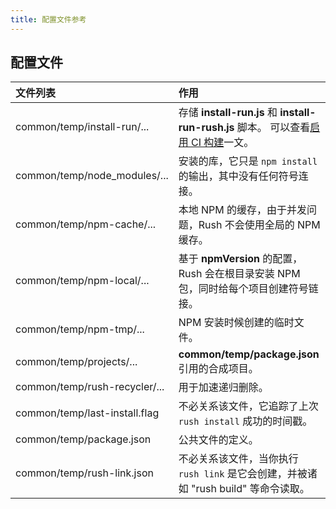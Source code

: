```yaml
---
title: 配置文件参考
---
```


## 配置文件

| 文件列表                      | 作用                                                                                                                        |
| :---------------------------- | :-------------------------------------------------------------------------------------------------------------------------- |
| common/temp/install-run/...   | 存储 **install-run.js** 和 **install-run-rush.js** 脚本。 可以查看[启用 CI 构建](../../maintainer/enabling_ci_builds)一文。 |
| common/temp/node_modules/...  | 安装的库，它只是 `npm install` 的输出，其中没有任何符号连接。                                                               |
| common/temp/npm-cache/...     | 本地 NPM 的缓存，由于并发问题，Rush 不会使用全局的 NPM 缓存。                                                               |
| common/temp/npm-local/...     | 基于 **npmVersion** 的配置，Rush 会在根目录安装 NPM 包，同时给每个项目创建符号链接。                                        |
| common/temp/npm-tmp/...       | NPM 安装时候创建的临时文件。                                                                                                |
| common/temp/projects/...      | **common/temp/package.json** 引用的合成项目。                                                                               |
| common/temp/rush-recycler/... | 用于加速递归删除。                                                                                                          |
| common/temp/last-install.flag | 不必关系该文件，它追踪了上次 `rush install` 成功的时间戳。                                                                  |
| common/temp/package.json      | 公共文件的定义。                                                                                                            |
| common/temp/rush-link.json    | 不必关系该文件，当你执行 `rush link` 是它会创建，并被诸如 "rush build" 等命令读取。                                         |
